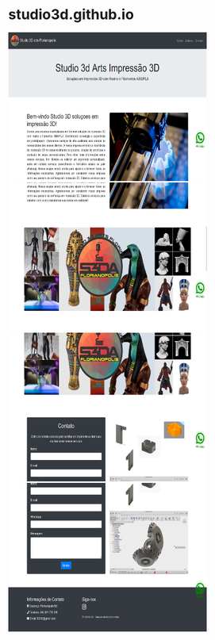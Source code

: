 # studio3d.github.io

<img src="/img/1.png" alt="img1" width="400" height="300">
<img src="/img/2.png" alt="img2" width="400" height="300">
<img src="/img/3.png" alt="img3" width="400" height="300">
<img src="/img/4.png" alt="img4" width="400" height="300">


